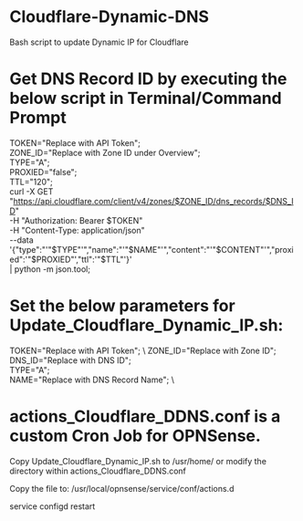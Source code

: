 # Cloudflare-Dynamic-DNS
Bash script to update Dynamic IP for Cloudflare

# Get DNS Record ID by executing the below script in Terminal/Command Prompt

TOKEN="Replace with API Token"; \
ZONE_ID="Replace with Zone ID under Overview"; \
TYPE="A"; \
PROXIED="false"; \
TTL="120";\
curl -X GET "https://api.cloudflare.com/client/v4/zones/$ZONE_ID/dns_records/$DNS_ID" \
    -H "Authorization: Bearer $TOKEN" \
    -H "Content-Type: application/json" \
    --data '{"type":"'"$TYPE"'","name":"'"$NAME"'","content":"'"$CONTENT"'","proxied":'"$PROXIED"',"ttl":'"$TTL"'}' \
    | python -m json.tool;
    
# Set the below parameters for Update_Cloudflare_Dynamic_IP.sh:
TOKEN="Replace with API Token"; \ 
ZONE_ID="Replace with Zone ID"; \
DNS_ID="Replace with DNS ID"; \
TYPE="A"; \
NAME="Replace with DNS Record Name"; \

# actions_Cloudflare_DDNS.conf is a custom Cron Job for OPNSense. 

Copy Update_Cloudflare_Dynamic_IP.sh to /usr/home/ or modify the directory within actions_Cloudflare_DDNS.conf

Copy the file to: /usr/local/opnsense/service/conf/actions.d

service configd restart

